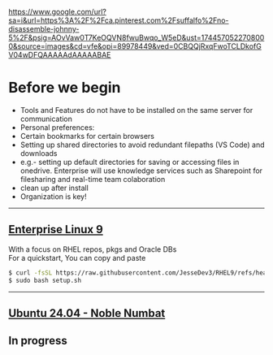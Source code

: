 https://www.google.com/url?sa=i&url=https%3A%2F%2Fca.pinterest.com%2Fsuffalfo%2Fno-disassemble-johnny-5%2F&psig=AOvVaw0T7KeOQVN8fwuBwqo_W5eD&ust=1744570522708000&source=images&cd=vfe&opi=89978449&ved=0CBQQjRxqFwoTCLDkofGV04wDFQAAAAAdAAAAABAE

# Before we begin
- Tools and Features do not have to be installed on the same server for communication
- Personal preferences: 
- Certain bookmarks for certain browsers
- Setting up shared directories to avoid redundant filepaths (VS Code) and downloads
- e.g.- setting up default directories for saving or accessing files in onedrive. Enterprise will use knowledge services such as Sharepoint for filesharing and real-time team colaboration
- clean up after install
- Organization is key!

---

## [Enterprise Linux 9](https://github.com/JesseDev3/linuxqk/blob/main/readme_el9.md) 
With a focus on RHEL repos, pkgs and Oracle DBs \
For a quickstart, You can copy and paste 
```bash
$ curl -fsSL https://raw.githubusercontent.com/JesseDev3/RHEL9/refs/heads/main/setup.sh -o setup.sh
$ sudo bash setup.sh
```

---

## [Ubuntu 24.04 - Noble Numbat](https://github.com/JesseDev3/linuxqk/blob/main/readme_el9.md)
In progress
---
